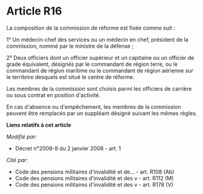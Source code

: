 # Article R16

La composition de la commission de réforme est fixée comme suit : 

1° Un médecin-chef des services ou un médecin en chef, président de la commission, nommé par le ministre de la défense ; 

2° Deux officiers dont un officier supérieur et un capitaine ou un officier de grade équivalent, désignés par le commandant
de région terre, ou le commandant de région maritime ou le commandant de région aérienne sur le territoire desquels est situé
le centre de réforme. 

Les membres de la commission sont choisis parmi les officiers de carrière ou sous contrat en position d'activité. 

En cas d'absence ou d'empêchement, les membres de la commission peuvent être remplacés par un suppléant désigné suivant les
mêmes règles.

**Liens relatifs à cet article**

_Modifié par_:

  - Décret n°2008-8 du 2 janvier 2008 - art. 1

_Cité par_:

  - Code des pensions militaires d'invalidité et de... - art. R108 (Ab)
  - Code des pensions militaires d'invalidité et des v - art. R112 (M)
  - Code des pensions militaires d'invalidité et des v - art. R178 (V)
